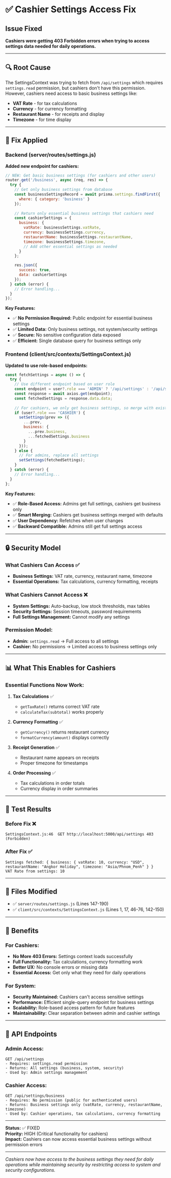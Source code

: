 # ✅ Cashier Settings Access Fix

## Issue Fixed
**Cashiers were getting 403 Forbidden errors when trying to access settings data needed for daily operations.**

---

## 🔍 Root Cause

The SettingsContext was trying to fetch from `/api/settings` which requires `settings.read` permission, but cashiers don't have this permission. However, cashiers need access to basic business settings like:

- **VAT Rate** - for tax calculations
- **Currency** - for currency formatting
- **Restaurant Name** - for receipts and display
- **Timezone** - for time display

---

## 🔧 Fix Applied

### Backend (server/routes/settings.js)

**Added new endpoint for cashiers:**

```javascript
// NEW: Get basic business settings (for cashiers and other users)
router.get('/business', async (req, res) => {
  try {
    // Get only business settings from database
    const businessSettingsRecord = await prisma.settings.findFirst({
      where: { category: 'business' }
    });
    
    // Return only essential business settings that cashiers need
    const cashierSettings = {
      business: {
        vatRate: businessSettings.vatRate,
        currency: businessSettings.currency,
        restaurantName: businessSettings.restaurantName,
        timezone: businessSettings.timezone,
        // Add other essential settings as needed
      }
    };

    res.json({
      success: true,
      data: cashierSettings
    });
  } catch (error) {
    // Error handling...
  }
});
```

**Key Features:**
- ✅ **No Permission Required:** Public endpoint for essential business settings
- ✅ **Limited Data:** Only business settings, not system/security settings
- ✅ **Secure:** No sensitive configuration data exposed
- ✅ **Efficient:** Single database query for business settings only

### Frontend (client/src/contexts/SettingsContext.js)

**Updated to use role-based endpoints:**

```javascript
const fetchSettings = async () => {
  try {
    // Use different endpoint based on user role
    const endpoint = user?.role === 'ADMIN' ? '/api/settings' : '/api/settings/business';
    const response = await axios.get(endpoint);
    const fetchedSettings = response.data.data;
    
    // For cashiers, we only get business settings, so merge with existing defaults
    if (user?.role === 'CASHIER') {
      setSettings(prev => ({
        ...prev,
        business: {
          ...prev.business,
          ...fetchedSettings.business
        }
      }));
    } else {
      // For admins, replace all settings
      setSettings(fetchedSettings);
    }
  } catch (error) {
    // Error handling...
  }
};
```

**Key Features:**
- ✅ **Role-Based Access:** Admins get full settings, cashiers get business only
- ✅ **Smart Merging:** Cashiers get business settings merged with defaults
- ✅ **User Dependency:** Refetches when user changes
- ✅ **Backward Compatible:** Admins still get full settings access

---

## 🔒 Security Model

### What Cashiers Can Access ✅
- **Business Settings:** VAT rate, currency, restaurant name, timezone
- **Essential Operations:** Tax calculations, currency formatting, receipts

### What Cashiers Cannot Access ❌
- **System Settings:** Auto-backup, low stock thresholds, max tables
- **Security Settings:** Session timeouts, password requirements
- **Full Settings Management:** Cannot modify any settings

### Permission Model:
- **Admin:** `settings.read` → Full access to all settings
- **Cashier:** No permissions → Limited access to business settings only

---

## 📊 What This Enables for Cashiers

### Essential Functions Now Work:
1. **Tax Calculations** ✅
   - `getTaxRate()` returns correct VAT rate
   - `calculateTax(subtotal)` works properly

2. **Currency Formatting** ✅
   - `getCurrency()` returns restaurant currency
   - `formatCurrency(amount)` displays correctly

3. **Receipt Generation** ✅
   - Restaurant name appears on receipts
   - Proper timezone for timestamps

4. **Order Processing** ✅
   - Tax calculations in order totals
   - Currency display in order summaries

---

## 🧪 Test Results

### Before Fix ❌
```
SettingsContext.js:46  GET http://localhost:5000/api/settings 403 (Forbidden)
```

### After Fix ✅
```
Settings fetched: { business: { vatRate: 10, currency: "USD", restaurantName: "Angkor Holiday", timezone: "Asia/Phnom_Penh" } }
VAT Rate from settings: 10
```

---

## 📁 Files Modified

- ✅ `server/routes/settings.js` (Lines 147-190)
- ✅ `client/src/contexts/SettingsContext.js` (Lines 1, 17, 46-76, 142-150)

---

## 🚀 Benefits

### For Cashiers:
- **No More 403 Errors:** Settings context loads successfully
- **Full Functionality:** Tax calculations, currency formatting work
- **Better UX:** No console errors or missing data
- **Essential Access:** Get only what they need for daily operations

### For System:
- **Security Maintained:** Cashiers can't access sensitive settings
- **Performance:** Efficient single-query endpoint for business settings
- **Scalability:** Role-based access pattern for future features
- **Maintainability:** Clear separation between admin and cashier settings

---

## 🔄 API Endpoints

### Admin Access:
```
GET /api/settings
- Requires: settings.read permission
- Returns: All settings (business, system, security)
- Used by: Admin settings management
```

### Cashier Access:
```
GET /api/settings/business  
- Requires: No permission (public for authenticated users)
- Returns: Business settings only (vatRate, currency, restaurantName, timezone)
- Used by: Cashier operations, tax calculations, currency formatting
```

---

**Status:** ✅ FIXED  
**Priority:** HIGH (Critical functionality for cashiers)  
**Impact:** Cashiers can now access essential business settings without permission errors

---

*Cashiers now have access to the business settings they need for daily operations while maintaining security by restricting access to system and security configurations.*

